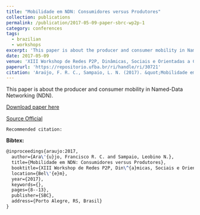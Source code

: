 ```yaml
---
title: "Mobilidade em NDN: Consumidores versus Produtores"
collection: publications
permalink: /publication/2017-05-09-paper-sbrc-wp2p-1
category: conferences
tags:
  - brazilian
  - workshops
excerpt: 'This paper is about the producer and consumer mobility in Named-Data Networking (NDN).'
date: 2017-05-09
venue: 'XIII Workshop de Redes P2P, Dinâmicas, Sociais e Orientadas a Conteúdo (SBRC/WP2P+)'
paperurl: 'https://repositorio.ufba.br/ri/handle/ri/30721'
citation: 'Araújo, F. R. C., Sampaio, L. N. (2017). &quot;Mobilidade em NDN: Consumidores versus Produtores.&quot; <i>In XIII Workshop de Redes P2P, Dinâmicas, Sociais e Orientadas a Conteúdo (SBRC/WP2P+)</i>. (pp. 8-13). Belém, PA: SBC.'
---
```

This paper is about the producer and consumer mobility in Named-Data Networking (NDN).

[Download paper here](https://renato2012.github.io/files/2017-sbrc-wp2p-1.pdf)

[Source Official](https://sbrc2017.ufpa.br/wp-content/uploads/2017/05/proceedingsWP2P2017.pdf#page=19)

`Recommended citation:`

**Bibtex:**

```tex
@inproceedings{araujo:2017,
  author={Ara\'{u}jo, Francisco R. C. and Sampaio, Leobino N.},
  title={Mobilidade em NDN: Consumidores versus Produtores},
  booktitle={XIII Workshop de Redes P2P, Din\^{a}micas, Sociais e Orientadas a Conte\'{u}do (SBRC/WP2P+)},
  location={Bel\'{e}m},
  year={2017},
  keywords={},
  pages={8--13},
  publisher={SBC},
  address={Porto Alegre, RS, Brasil}
}
```
